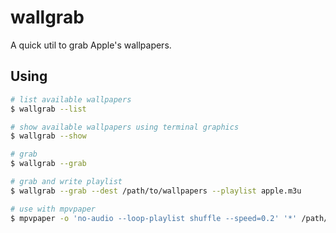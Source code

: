 # wallgrab

A quick util to grab Apple's wallpapers.

## Using

```sh
# list available wallpapers
$ wallgrab --list

# show available wallpapers using terminal graphics
$ wallgrab --show

# grab
$ wallgrab --grab

# grab and write playlist
$ wallgrab --grab --dest /path/to/wallpapers --playlist apple.m3u

# use with mpvpaper
$ mpvpaper -o 'no-audio --loop-playlist shuffle --speed=0.2' '*' /path/to/wallpapers/apple.m3u
```
